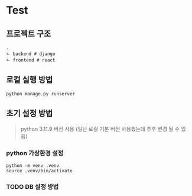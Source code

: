 # Test

## 프로젝트 구조
```
.
ㄴ backend # django
ㄴ frontend # react
```

## 로컬 실행 방법
```shell
python manage.py runserver
```

## 초기 설정 방법
> python 3.11.9 버전 사용 (일단 로컬 기본 버전 사용했는데 추후 변경 될 수 있음)

### python 가상환경 설정
```shell
python -m venv .venv
source .venv/bin/activate
```

### TODO DB 설정 방법
